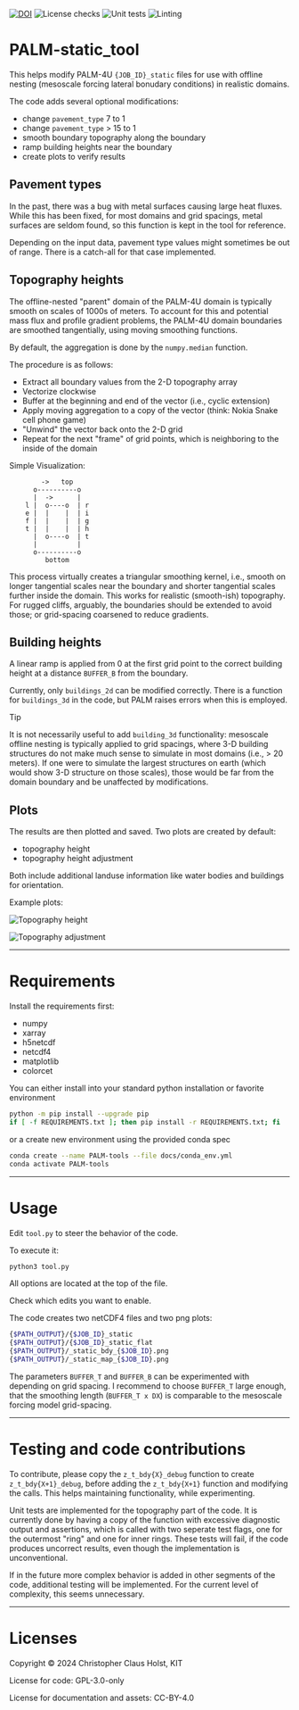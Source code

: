 <!--
SPDX-FileCopyrightText: 2024 2024 Christopher C. Holst, KIT

SPDX-License-Identifier: GPL-3.0-only
-->

[![DOI](https://zenodo.org/badge/868971441.svg)](https://zenodo.org/badge/latestdoi/868971441)
![License checks](https://github.com/ccholst/PALM-static_tool/actions/workflows/license_checks.yml/badge.svg)
![Unit tests](https://github.com/ccholst/PALM-static_tool/actions/workflows/unittests.yml/badge.svg)
![Linting](https://github.com/ccholst/PALM-static_tool/actions/workflows/linting.yml/badge.svg)

# PALM-static_tool
This helps modify PALM-4U `{JOB_ID}_static` files for use with offline nesting (mesoscale forcing lateral bonudary conditions) in realistic domains.

The code adds several optional modifications:

- change `pavement_type` 7 to 1
- change `pavement_type` > 15 to 1
- smooth boundary topography along the boundary
- ramp building heights near the boundary
- create plots to verify results

## Pavement types

In the past, there was a bug with metal surfaces causing large heat fluxes. While this has been fixed, for most domains and grid spacings, metal surfaces are seldom found, so this function is kept in the tool for reference.

Depending on the input data, pavement type values might sometimes be out of range. There is a catch-all for that case implemented.

## Topography heights

The offline-nested "parent" domain of the PALM-4U domain is typically smooth on scales of 1000s of meters. To account for this and potential mass flux and profile gradient problems, the PALM-4U domain boundaries are smoothed tangentially, using moving smoothing functions.

By default, the aggregation is done by the `numpy.median` function.

The procedure is as follows:

- Extract all boundary values from the 2-D topography array
- Vectorize clockwise
- Buffer at the beginning and end of the vector (i.e., cyclic extension)
- Apply moving aggregation to a copy of the vector (think: Nokia Snake cell phone game)
- "Unwind" the vector back onto the 2-D grid
- Repeat for the next "frame" of grid points, which is neighboring to the inside of the domain

Simple Visualization:

```
        ->   top
      o----------o
      |  ->      |
    l |  o----o  | r
    e |  |    |  | i
    f |  |    |  | g
    t |  |    |  | h
      |  o----o  | t
      |          |
      o----------o
         bottom
```


This process virtually creates a triangular smoothing kernel, i.e., smooth on longer tangential scales near the boundary and shorter tangential scales further inside the domain. This works for realistic (smooth-ish) topography. For rugged cliffs, arguably, the boundaries should be extended to avoid those; or grid-spacing coarsened to reduce gradients.

## Building heights

A linear ramp is applied from 0 at the first grid point to the correct building height at a distance `BUFFER_B` from the boundary.

Currently, only `buildings_2d` can be modified correctly. There is a function for `buildings_3d` in the code, but PALM raises errors when this is employed.

> [!TIP]
> It is not necessarily useful to add `building_3d` functionality: mesoscale offline nesting is typically applied to grid spacings, where 3-D building structures do not make much sense to simulate in most domains (i.e., > 20 meters). If one were to simulate the largest structures on earth (which would show 3-D structure on those scales), those would be far from the domain boundary and be unaffected by modifications.

## Plots

The results are then plotted and saved. Two plots are created by default:

- topography height
- topography height adjustment

Both include additional landuse information like water bodies and buildings for orientation.

Example plots:

![Topography height](/docs/assets/_static_map_TEST.png "Map")

![Topography adjustment](/docs/assets/_static_bdy_TEST.png "Adjustment")

---

# Requirements

Install the requirements first:

- numpy
- xarray
- h5netcdf
- netcdf4
- matplotlib
- colorcet

You can either install into your standard python installation or favorite environment

```bash
python -m pip install --upgrade pip
if [ -f REQUIREMENTS.txt ]; then pip install -r REQUIREMENTS.txt; fi
```

or a create new environment using the provided conda spec

```bash
conda create --name PALM-tools --file docs/conda_env.yml
conda activate PALM-tools
```

---

# Usage

Edit `tool.py` to steer the behavior of the code.

To execute it:

```bash
python3 tool.py
```

All options are located at the top of the file.

Check which edits you want to enable.

The code creates two netCDF4 files and two png plots:

```bash
{$PATH_OUTPUT}/{$JOB_ID}_static
{$PATH_OUTPUT}/{$JOB_ID}_static_flat
{$PATH_OUTPUT}/_static_bdy_{$JOB_ID}.png
{$PATH_OUTPUT}/_static_map_{$JOB_ID}.png
```

The parameters `BUFFER_T` and `BUFFER_B` can be experimented with depending on grid spacing. I recommend to choose `BUFFER_T` large enough, that the smoothing length (`BUFFER_T x DX`) is comparable to the mesoscale forcing model grid-spacing.

---

# Testing and code contributions

To contribute, please copy the `z_t_bdy{X}_debug` function to create `z_t_bdy{X+1}_debug`, before adding the `z_t_bdy{X+1}` function and modifying the calls. This helps maintaining functionality, while experimenting.

Unit tests are implemented for the topography part of the code. It is currently done by having a copy of the function with excessive diagnostic output and assertions, which is called with two seperate test flags, one for the outermost "ring" and one for inner rings. These tests will fail, if the code produces uncorrect results, even though the implementation is unconventional.

If in the future more complex behavior is added in other segments of the code, additional testing will be implemented. For the current level of complexity, this seems unnecessary.

---

# Licenses

Copyright &copy; 2024 Christopher Claus Holst, KIT

License for code: GPL-3.0-only

License for documentation and assets: CC-BY-4.0
